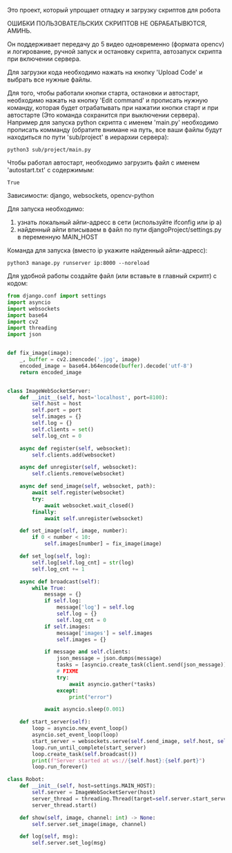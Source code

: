 Это проект, который упрощает отладку и загрузку скриптов для робота

ОШИБКИ ПОЛЬЗОВАТЕЛЬСКИХ СКРИПТОВ НЕ ОБРАБАТЫВЮТСЯ, АМИНЬ.

Он поддерживает передачу до 5 видео одновременно (формата opencv) и логирование, ручной запуск и остановку скрипта, автозапуск скрипта при включении сервера.

Для загрузки кода необходимо нажать на кнопку 'Upload Code' и выбрать все нужные файлы.

Для того, чтобы работали кнопки старта, остановки и автостарт, необходимо нажать на кнопку 'Edit command' и прописать нужную команду, которая будет отрабатывать при нажатии кнопки старт и при автостарте (Это команда сохранится при выключении сервера).
Например для запуска python скрипта с именем 'main.py' необходимо прописать комманду (обратите внимане на путь, все ваши файлы будут находиться по пути 'sub/project' в иерархии сервера):
```text
python3 sub/project/main.py
```

Чтобы работал автостарт, необходимо загрузить файл с именем 'autostart.txt' с содержимым:
```text
True
```

Зависимости:
django, websockets, opencv-python

Для запуска необходимо:
1) узнать локальный айпи-адресс в сети (используйте ifconfig или ip a)
2) найденный айпи вписываем в файл по пути djangoProject/settings.py в переменную MAIN_HOST

Команда для запуска (вместо ip укажите найденный айпи-адресс):
```text
python3 manage.py runserver ip:8000 --noreload
```

Для удобной работы создайте файл (или вставьте в главный скрипт) с кодом:
``` python
from django.conf import settings
import asyncio
import websockets
import base64
import cv2
import threading
import json


def fix_image(image):
    _, buffer = cv2.imencode('.jpg', image)
    encoded_image = base64.b64encode(buffer).decode('utf-8')
    return encoded_image


class ImageWebSocketServer:
    def __init__(self, host='localhost', port=8100):
        self.host = host
        self.port = port
        self.images = {}
        self.log = {}
        self.clients = set()
        self.log_cnt = 0

    async def register(self, websocket):
        self.clients.add(websocket)

    async def unregister(self, websocket):
        self.clients.remove(websocket)

    async def send_image(self, websocket, path):
        await self.register(websocket)
        try:
            await websocket.wait_closed()
        finally:
            await self.unregister(websocket)

    def set_image(self, image, number):
        if 0 < number < 10:
            self.images[number] = fix_image(image)

    def set_log(self, log):
        self.log[self.log_cnt] = str(log)
        self.log_cnt += 1

    async def broadcast(self):
        while True:
            message = {}
            if self.log:
                message['log'] = self.log
                self.log = {}
                self.log_cnt = 0
            if self.images:
                message['images'] = self.images
                self.images = {}

            if message and self.clients:
                json_message = json.dumps(message)
                tasks = [asyncio.create_task(client.send(json_message)) for client in self.clients]
                # FIXME
                try:
                    await asyncio.gather(*tasks)
                except:
                    print("error")

            await asyncio.sleep(0.001)

    def start_server(self):
        loop = asyncio.new_event_loop()
        asyncio.set_event_loop(loop)
        start_server = websockets.serve(self.send_image, self.host, self.port)
        loop.run_until_complete(start_server)
        loop.create_task(self.broadcast())
        print(f"Server started at ws://{self.host}:{self.port}")
        loop.run_forever()

class Robot:
    def __init__(self, host=settings.MAIN_HOST):
        self.server = ImageWebSocketServer(host)
        server_thread = threading.Thread(target=self.server.start_server)
        server_thread.start()

    def show(self, image, channel: int) -> None:
        self.server.set_image(image, channel)

    def log(self, msg):
        self.server.set_log(msg)

```